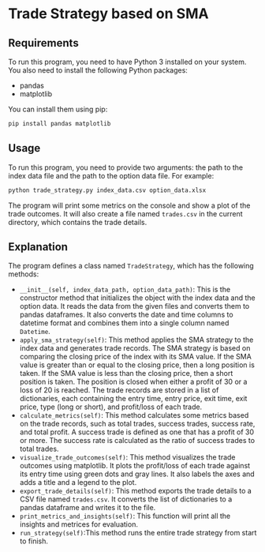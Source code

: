 # Trade Strategy based on SMA


## Requirements

To run this program, you need to have Python 3 installed on your system. You also need to install the following Python packages:

- pandas
- matplotlib

You can install them using pip:

```bash
pip install pandas matplotlib
```

## Usage

To run this program, you need to provide two arguments: the path to the index data file and the path to the option data file. For example:

```bash
python trade_strategy.py index_data.csv option_data.xlsx
```

The program will print some metrics on the console and show a plot of the trade outcomes. It will also create a file named `trades.csv` in the current directory, which contains the trade details.

## Explanation

The program defines a class named `TradeStrategy`, which has the following methods:

- `__init__(self, index_data_path, option_data_path)`: This is the constructor method that initializes the object with the index data and the option data. It reads the data from the given files and converts them to pandas dataframes. It also converts the date and time columns to datetime format and combines them into a single column named `Datetime`.
- `apply_sma_strategy(self)`: This method applies the SMA strategy to the index data and generates trade records. The SMA strategy is based on comparing the closing price of the index with its SMA value. If the SMA value is greater than or equal to the closing price, then a long position is taken. If the SMA value is less than the closing price, then a short position is taken. The position is closed when either a profit of 30 or a loss of 20 is reached. The trade records are stored in a list of dictionaries, each containing the entry time, entry price, exit time, exit price, type (long or short), and profit/loss of each trade.
- `calculate_metrics(self)`: This method calculates some metrics based on the trade records, such as total trades, success trades, success rate, and total profit. A success trade is defined as one that has a profit of 30 or more. The success rate is calculated as the ratio of success trades to total trades.
- `visualize_trade_outcomes(self)`: This method visualizes the trade outcomes using matplotlib. It plots the profit/loss of each trade against its entry time using green dots and gray lines. It also labels the axes and adds a title and a legend to the plot.
- `export_trade_details(self)`: This method exports the trade details to a CSV file named `trades.csv`. It converts the list of dictionaries to a pandas dataframe and writes it to the file.
- `print_metrics_and_insights(self)`: This function will print all the insights and metrices for evaluation.
- `run_strategy(self)`:This method runs the entire trade strategy from start to finish.
